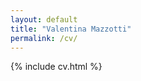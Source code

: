 ```yaml
---
layout: default
title: "Valentina Mazzotti"
permalink: /cv/
---
```

<link rel="stylesheet" href="{{ '/assets/css/cv.css' | relative_url }}">
{% include cv.html %}

